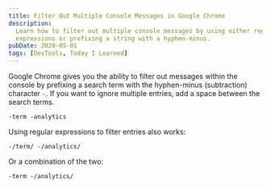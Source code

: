 ```yaml
---
title: Filter Out Multiple Console Messages in Google Chrome
description:
  Learn how to filter out multiple console messages by using either regular
  expressions or prefixing a string with a hyphen-minus.
pubDate: 2020-05-01
tags: [DevTools, Today I Learned]
---
```


Google Chrome gives you the ability to filter out messages within the console by
prefixing a search term with the hyphen-minus (subtraction) character `-`. If
you want to ignore multiple entries, add a space between the search terms.

```text
-term -analytics
```

Using regular expressions to filter entries also works:

```text
-/term/ -/analytics/
```

Or a combination of the two:

```text
-term -/analytics/
```
